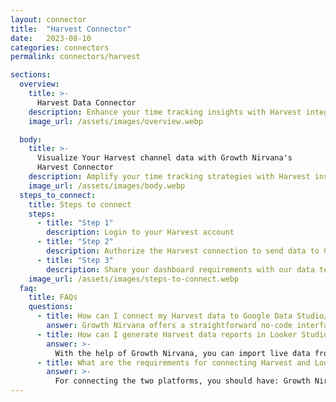 ```yaml
---
layout: connector
title:  "Harvest Connector"
date:   2023-08-10
categories: connectors
permalink: connectors/harvest

sections:
  overview:
    title: >-
      Harvest Data Connector
    description: Enhance your time tracking insights with Harvest integration. Seamlessly merge time tracking data from Harvest with Looker Studio's analytical capabilities, unlocking insights that drive project management strategies, resource allocation, and operational excellence.
    image_url: /assets/images/overview.webp

  body:
    title: >-
      Visualize Your Harvest channel data with Growth Nirvana's
      Harvest Connector
    description: Amplify your time tracking strategies with Harvest insights integrated into Looker Studio.
    image_url: /assets/images/body.webp
  steps_to_connect:
    title: Steps to connect
    steps:
      - title: "Step 1"
        description: Login to your Harvest account
      - title: "Step 2"
        description: Authorize the Harvest connection to send data to Growth Nirvana
      - title: "Step 3"
        description: Share your dashboard requirements with our data team. We will build the report for you.
    image_url: /assets/images/steps-to-connect.webp
  faq:
    title: FAQs
    questions:
      - title: How can I connect my Harvest data to Google Data Studio/Looker Studio?
        answer: Growth Nirvana offers a straightforward no-code interface to connect to Harvest data sources.
      - title: How can I generate Harvest data reports in Looker Studio?
        answer: >-
          With the help of Growth Nirvana, you can import live data from Harvest into Looker Studio. These data can be viewed in charts, tables, and dashboards to generate branded reports that can be shared instantly.
      - title: What are the requirements for connecting Harvest and Looker Studio?
        answer: >-
          For connecting the two platforms, you should have: Growth Nirvana Account and Harvest Ads Account
---
```

